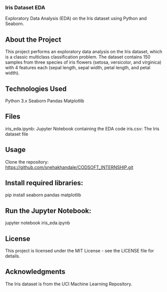### Iris Dataset EDA
Exploratory Data Analysis (EDA) on the Iris dataset using Python and Seaborn.

## About the Project
This project performs an exploratory data analysis on the Iris dataset, which is a classic multiclass classification problem. The dataset contains 150 samples from three species of iris flowers (setosa, versicolor, and virginica) with 4 features each (sepal length, sepal width, petal length, and petal width).

## Technologies Used
Python 3.x
Seaborn
Pandas
Matplotlib

## Files
iris_eda.ipynb: Jupyter Notebook containing the EDA code
iris.csv: The Iris dataset file

## Usage
Clone the repository: https://github.com/snehakhandale/CODSOFT_INTERNSHIP.git

## Install required libraries:
pip install seaborn pandas matplotlib


## Run the Jupyter Notebook:
jupyter notebook iris_eda.ipynb


## License
This project is licensed under the MIT License - see the LICENSE file for details.

## Acknowledgments
The Iris dataset is from the UCI Machine Learning Repository.
